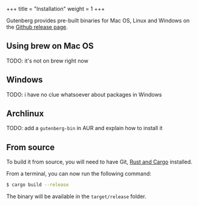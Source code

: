 +++
title = "Installation"
weight = 1
+++

Gutenberg provides pre-built binaries for Mac OS, Linux and Windows on the
[Github release page](https://github.com/Keats/gutenberg/releases).

## Using brew on Mac OS

TODO: it's not on brew right now

## Windows

TODO: i have no clue whatsoever about packages in Windows

## Archlinux

TODO: add a `gutenberg-bin` in AUR and explain how to install it

## From source
To build it from source, you will need to have Git, [Rust and Cargo](https://www.rust-lang.org/en-US/)
installed.

From a terminal, you can now run the following command:

```bash
$ cargo build --release
```

The binary will be available in the `target/release` folder.
